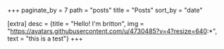 +++
paginate_by = 7
path = "posts"
title = "Posts"
sort_by = "date"

[extra]
desc = {title = "Hello! I'm britton", img = "https://avatars.githubusercontent.com/u/4730485?v=4?resize=640:*", text = "this is a test"}
+++